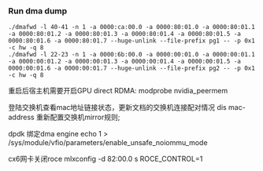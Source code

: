 
### Run dma dump

```
./dmafwd -l 40-41 -n 1 -a 0000:ca:00.0 -a 0000:80:01.0 -a 0000:80:01.1 -a 0000:80:01.2 -a 0000:80:01.3 -a 0000:80:01.4 -a 0000:80:01.5 -a 0000:80:01.6 -a 0000:80:01.7 --huge-unlink --file-prefix pg1 -- -p 0x1 -c hw -q 8
./dmafwd -l 22-23 -n 1 -a 0000:6b:00.0 -a 0000:00:01.0 -a 0000:00:01.1 -a 0000:00:01.2 -a 0000:00:01.3 -a 0000:00:01.4 -a 0000:00:01.5 -a 0000:00:01.6 -a 0000:00:01.7 --huge-unlink --file-prefix pg2 -- -p 0x1 -c hw -q 8
```

重启后宿主机需要开启GPU direct RDMA:  modprobe nvidia_peermem

登陆交换机查看mac地址链接状态，更新文档的交换机连接配对情况
dis mac-address
重新配置交换机mirror规则;


dpdk 绑定dma engine
echo 1 > /sys/module/vfio/parameters/enable_unsafe_noiommu_mode


cx6网卡关闭roce
mlxconfig -d 82:00.0 s ROCE_CONTROL=1

